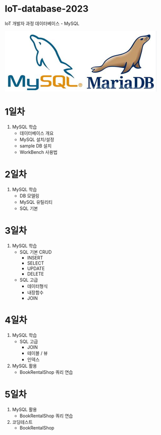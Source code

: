 # IoT-database-2023
IoT 개발자 과정 데이터베이스 - MySQL

![MySQL](https://raw.githubusercontent.com/Gayeon-Leee/IoT-database-2023/main/Images/KakaoTalk_20230306_111145951.png)

# 1일차
1. MySQL 학습
    - 데이터베이스 개요
    - MySQL 설치/설정
    - sample DB 설치
    - WorkBench 사용법

# 2일차
1. MySQL 학습
    - DB 모델링
    - MySQL 유틸리티
    - SQL 기본


# 3일차
1. MySQL 학습
    - SQL 기본 CRUD
        - INSERT
        - SELECT
        - UPDATE
        - DELETE
    - SQL 고급
        - 데이터형식
        - 내장함수
        - JOIN

# 4일차
1. MySQL 학습
    - SQL 고급
        - JOIN
        - 테이블 / 뷰
        - 인덱스
2. MySQL 활용
    - BookRentalShop 쿼리 연습

# 5일차
1. MySQL 활용
    - BookRentalShop 쿼리 연습
2. 코딩테스트
    - BookRentalShop
